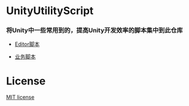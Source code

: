 # UnityUtilityScript

### 将Unity中一些常用到的，提高Unity开发效率的脚本集中到此仓库

* [Editor脚本](https://github.com/naivetang/UnityUtilityScript/tree/master/Assets/Editor/Scripts)

* [业务脚本](https://github.com/naivetang/UnityUtilityScript/tree/master/Assets/Scripts)


# License
[MIT license](LICENSE.TXT)